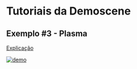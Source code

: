 # Tutoriais da Demoscene

## Exemplo #3 - Plasma

[Explicação](https://www.flipcode.com/archives/The_Art_of_Demomaking-Issue_04_Per_Pixel_Control.shtml)

[![demo](demo-3.gif)](https://editor.p5js.org/moniquelive/full/XqLRJYmza)
